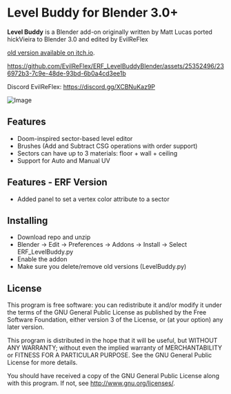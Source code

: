 # Level Buddy for Blender 3.0+

**Level Buddy** is a Blender add-on originally written by Matt Lucas ported hickVieira to Blender 3.0 and edited by EvilReFlex

[old version available on itch.io](https://matt-lucas.itch.io/level-buddy).


https://github.com/EvilReFlex/ERF_LevelBuddyBlender/assets/25352496/236972b3-7c9e-48de-93bd-6b0a4cd3ee1b

Discord EvilReFlex:
https://discord.gg/XCBNuKaz9P


![Image](https://github.com/EvilReFlex/ERF_LevelBuddyBlender/assets/25352496/696237a5-a57d-4e61-a8b7-bc0f76a0de34)


## Features
- Doom-inspired sector-based level editor
- Brushes (Add and Subtract CSG operations with order support)
- Sectors can have up to 3 materials: floor + wall + ceiling
- Support for Auto and Manual UV

## Features - ERF Version 
- Added panel to set a vertex color attribute to a sector 

## Installing
- Download repo and unzip
- Blender -> Edit -> Preferences -> Addons -> Install -> Select ERF_LevelBuddy.py
- Enable the addon
- Make sure you delete/remove old versions (LevelBuddy.py)

## License
This program is free software: you can redistribute it and/or modify
it under the terms of the GNU General Public License as published by
the Free Software Foundation, either version 3 of the License, or
(at your option) any later version.

This program is distributed in the hope that it will be useful,
but WITHOUT ANY WARRANTY; without even the implied warranty of
MERCHANTABILITY or FITNESS FOR A PARTICULAR PURPOSE.  See the
GNU General Public License for more details.

You should have received a copy of the GNU General Public License
along with this program.  If not, see <http://www.gnu.org/licenses/>.

